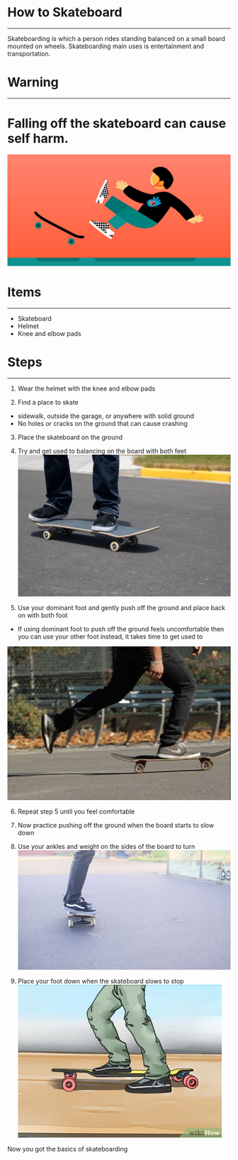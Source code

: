 # How to Skateboard
---

Skateboarding is which a person rides standing balanced on a small board mounted on wheels. Skateboarding main uses is entertainment and transportation. 

# Warning
---

 # Falling off the skateboard can cause self harm.
![fall](fallingoff.jpeg)
 
# Items
-----
- Skateboard
- Helmet
- Knee and elbow pads 

# Steps
---
1. Wear the helmet with the knee and elbow pads

2. Find a place to skate
- sidewalk, outside the garage, or anywhere with solid ground
- No holes or cracks on the ground that can cause crashing

3. Place the skateboard on the ground

4. Try and get used to balancing on the board with both feet
![stance](stance.jpg)

5. Use your dominant foot and gently push off the ground and place back on with both foot
- If using dominant foot to push off the ground feels uncomfortable then you can use your other foot instead, it takes time to get used to

![push](pushing.jpg)

6. Repeat step 5 until you feel comfortable 

7. Now practice pushing off the ground when the board starts to slow down

8. Use your ankles and weight on the sides of the board to turn 
![turning](Turn-on-a-Skateboard.jpg)


9. Place your foot down when the skateboard slows to stop
![brake](brake.jpg)


Now you got the basics of skateboarding
